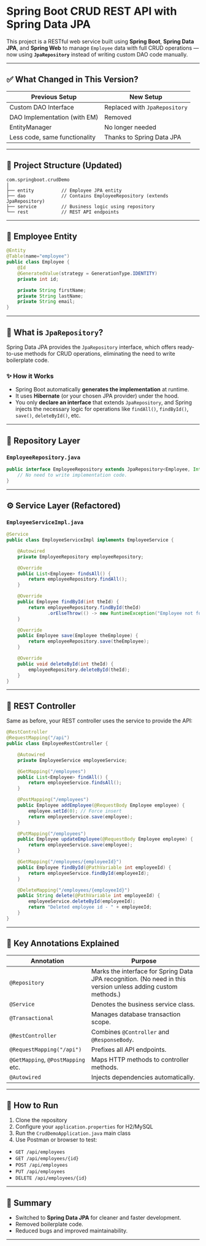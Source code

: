 # Spring Boot CRUD REST API with Spring Data JPA

This project is a RESTful web service built using **Spring Boot**, **Spring Data JPA**, and **Spring Web** to manage `Employee` data with full CRUD operations — now using **`JpaRepository`** instead of writing custom DAO code manually.

---

## ✅ What Changed in This Version?

| Previous Setup               | New Setup                                 |
|-----------------------------|--------------------------------------------|
| Custom DAO Interface         | Replaced with `JpaRepository`             |
| DAO Implementation (with EM) | Removed                                    |
| EntityManager                | No longer needed                          |
| Less code, same functionality| Thanks to Spring Data JPA                 |

---

## 📁 Project Structure (Updated)

```
com.springboot.crudDemo
│
├── entity          // Employee JPA entity
├── dao             // Contains EmployeeRepository (extends JpaRepository)
├── service         // Business logic using repository
└── rest            // REST API endpoints
```

---

## 🧱 Employee Entity

```java
@Entity
@Table(name="employee")
public class Employee {
    @Id
    @GeneratedValue(strategy = GenerationType.IDENTITY)
    private int id;

    private String firstName;
    private String lastName;
    private String email;
}
```

---

## 🧠 What is `JpaRepository`?

Spring Data JPA provides the `JpaRepository` interface, which offers ready-to-use methods for CRUD operations, eliminating the need to write boilerplate code.

### ✨ How it Works

- Spring Boot automatically **generates the implementation** at runtime.
- It uses **Hibernate** (or your chosen JPA provider) under the hood.
- You only **declare an interface** that extends `JpaRepository`, and Spring injects the necessary logic for operations like `findAll()`, `findById()`, `save()`, `deleteById()`, etc.

---

## 🧾 Repository Layer

### `EmployeeRepository.java`

```java
public interface EmployeeRepository extends JpaRepository<Employee, Integer> {
    // No need to write implementation code.
}
```

---

## ⚙️ Service Layer (Refactored)

### `EmployeeServiceImpl.java`

```java
@Service
public class EmployeeServiceImpl implements EmployeeService {

    @Autowired
    private EmployeeRepository employeeRepository;

    @Override
    public List<Employee> findsAll() {
        return employeeRepository.findAll();
    }

    @Override
    public Employee findById(int theId) {
        return employeeRepository.findById(theId)
               .orElseThrow(() -> new RuntimeException("Employee not found - " + theId));
    }

    @Override
    public Employee save(Employee theEmployee) {
        return employeeRepository.save(theEmployee);
    }

    @Override
    public void deleteById(int theId) {
        employeeRepository.deleteById(theId);
    }
}
```

---

## 📡 REST Controller

Same as before, your REST controller uses the service to provide the API:

```java
@RestController
@RequestMapping("/api")
public class EmployeeRestController {

    @Autowired
    private EmployeeService employeeService;

    @GetMapping("/employees")
    public List<Employee> findAll() {
        return employeeService.findsAll();
    }

    @PostMapping("/employees")
    public Employee addEmployee(@RequestBody Employee employee) {
        employee.setId(0); // Force insert
        return employeeService.save(employee);
    }

    @PutMapping("/employees")
    public Employee updateEmployee(@RequestBody Employee employee) {
        return employeeService.save(employee);
    }

    @GetMapping("/employees/{employeeId}")
    public Employee findById(@PathVariable int employeeId) {
        return employeeService.findById(employeeId);
    }

    @DeleteMapping("/employees/{employeeId}")
    public String delete(@PathVariable int employeeId) {
        employeeService.deleteById(employeeId);
        return "Deleted employee id - " + employeeId;
    }
}
```

---

## 🔧 Key Annotations Explained

| Annotation              | Purpose |
|-------------------------|---------|
| `@Repository`           | Marks the interface for Spring Data JPA recognition. (No need in this version unless adding custom methods.) |
| `@Service`              | Denotes the business service class. |
| `@Transactional`        | Manages database transaction scope. |
| `@RestController`       | Combines `@Controller` and `@ResponseBody`. |
| `@RequestMapping("/api")` | Prefixes all API endpoints. |
| `@GetMapping`, `@PostMapping` etc. | Maps HTTP methods to controller methods. |
| `@Autowired`            | Injects dependencies automatically. |

---

## 🚀 How to Run

1. Clone the repository
2. Configure your `application.properties` for H2/MySQL
3. Run the `CrudDemoApplication.java` main class
4. Use Postman or browser to test:

- `GET /api/employees`
- `GET /api/employees/{id}`
- `POST /api/employees`
- `PUT /api/employees`
- `DELETE /api/employees/{id}`

---

## 🧼 Summary

- Switched to **Spring Data JPA** for cleaner and faster development.
- Removed boilerplate code.
- Reduced bugs and improved maintainability.

---

